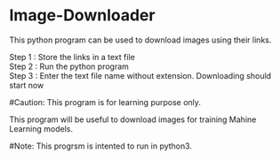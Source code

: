 # Image-Downloader
This python program can be used to download images using their links.

Step 1 : Store the links in a text file  
Step 2 : Run the python program  
Step 3 : Enter the text file name without extension. Downloading should start now  

#Caution: This program is for learning purpose only.

This program will be useful to download images for training Mahine Learning models.

#Note: This progrsm is intented to run in python3.
